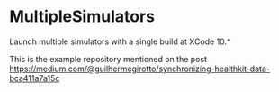 # MultipleSimulators

Launch multiple simulators with a single build at XCode 10.*

This is the example repository mentioned on the post
https://medium.com/@guilhermegirotto/synchronizing-healthkit-data-bca411a7a15c
